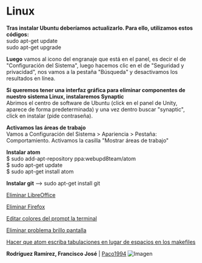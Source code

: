 # Linux

**Tras instalar Ubuntu deberíamos actualizarlo. Para ello, utilizamos estos códigos:**  
  sudo apt-get update  
  sudo apt-get upgrade

**Luego** vamos al icono del engranaje que está en el panel, es decir el de "Configuración del Sistema", luego hacemos clic en el de "Seguridad y privacidad", nos vamos a la pestaña "Búsqueda" y desactivamos los resultados en línea.

**Si queremos tener una interfaz gráfica para eliminar componentes de nuestro sistema Linux, instalaremos Synaptic**  
Abrimos el centro de software de Ubuntu (click en el panel de Unity, aparece de forma predeterminada) y una vez dentro buscar "synaptic", click en instalar (pide contraseña).

**Activamos las áreas de trabajo**  
Vamos a Configuración del Sistema > Apariencia > Pestaña: Comportamiento.
Activamos la casilla "Mostrar áreas de trabajo"

**Instalar atom**  
  $ sudo add-apt-repository ppa:webupd8team/atom  
  $ sudo apt-get update  
  $ sudo apt-get install atom
  
**Instalar git** --> sudo apt-get install git

[Eliminar LibreOffice](https://github.com/Paco1994/Linux/blob/master/Eliminar%20LibreOffice)

[Eliminar Firefox](https://github.com/Paco1994/Linux/blob/master/Eliminar%20Firefox)

[Editar colores del prompt la terminal](https://github.com/Paco1994/Linux/blob/master/Poder%20modificar%20el%20color%20de%20los%20car%C3%A1cteres%20del%20principio%20de%20la%20terminal)

[Eliminar problema brillo pantalla](https://github.com/Paco1994/Linux/blob/master/Poder%20modificar%20brilllo%20pantalla)

[Hacer que atom escriba tabulaciones en lugar de espacios en los makefiles](https://github.com/Paco1994/Linux/blob/master/script%20para%20que%20atom%20escriba%20tabuladores%20en%20makefiles)

**Rodríguez Ramírez, Francisco José** | [Paco1994](https://github.com/Paco1994) ![Imagen](https://avatars3.githubusercontent.com/u/9074563?v=3&amp;s=30 "Francisco José")
